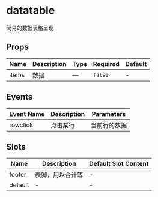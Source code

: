 # datatable

简易的数据表格呈现

## Props

<!-- @vuese:datatable:props:start -->
|Name|Description|Type|Required|Default|
|---|---|---|---|---|
|items|数据|—|`false`|-|

<!-- @vuese:datatable:props:end -->


## Events

<!-- @vuese:datatable:events:start -->
|Event Name|Description|Parameters|
|---|---|---|
|rowclick|点击某行|当前行的数据|

<!-- @vuese:datatable:events:end -->


## Slots

<!-- @vuese:datatable:slots:start -->
|Name|Description|Default Slot Content|
|---|---|---|
|footer|表脚，用以合计等|-|
|default|-|-|

<!-- @vuese:datatable:slots:end -->


